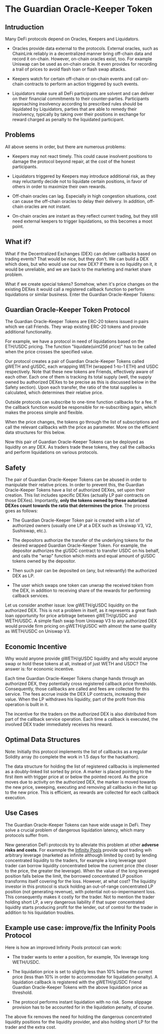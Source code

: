 # The Guardian Oracle-Keeper Token

## Intruduction

Many DeFi protocols depend on Oracles, Keepers and Liquidators. 

- Oracles provide data external to the protocols. External oracles, such as ChainLink reliably in a decentralized manner bring off-chain data and record it on-chain. However, on-chain oracles exist, too. For example Uniswap can be used as on-chain oracle. It even provides for recording a trail of prices to avoid flash loan or flash swap attacks. 

- Keepers watch for certain off-chain or on-chain events and call on-chain contracts to perform an action triggered by such events. 

- Liquidators make sure all DeFi participants are solvent and can deliver on their financial commitments to their counter-parties. Participants approaching insolvency according to prescribed rules should be liquidated by Liquidators, parties that are able to remedy their insolvency, typically by taking over their positions in exchange for reward charged as penalty to the liquidated participant.

## Problems

All above seems in order, but there are numerous problems:

- Keepers may not react timely. This could cause insolvent positions to damage the protocol beyond repair, at the cost of the honest participants.

- Liquidators triggered by Keepers may introduce additional risk, as they may reluctantly decide not to liquidate certain positions, in favor of others in order to maximize their own rewards.

- Off-chain oracles can lag. Especially in high congestion situations, cost can cause the off-chain oracles to delay their delivery. In addition, off-chain oracles are not instant. 

- On-chain oracles are instant as they reflect current trading, but they still need external keepers to trigger liquidations, so this becomes a moot point.

## What if?

What if the Decentralized Exchanges (DEX) can deliver callbacks based on trading events? That would be nice, but they don't. We can build a DEX which does, but who would use our new DEX? If there is no liquidity on it, it would be unreliable, and we are back to the marketing and market share problem. 

What if we create special tokens? Somehow, when it's price changes on the existing DEXes it would call a registered callback function to perform liquidations or similar business. Enter the Guardian Oracle-Keeper Tokens:

## Guardian Oracle-Keeper Token Protocol

The Guardian Oracle-Keeper Tokens are ERC-20 tokens issued in pairs which we call Friends. They wrap existing ERC-20 tokens and provide additional functionality. 

For example, we have a protocol in need of liquidations based on the ETH/USDC pricing. The function "liquidate(uint256 price)" has to be called when the price crosses the specified value. 

Our protocol creates a pair of Guardian Oracle-Keeper Tokens called gWETH and gUSDC, each wrapping WETH (wrapped 1-to-1 ETH) and USDC respectively. Note that these new tokens are Friends, effectively aware of each other. Each one of them is tracking its total supply (well, the supply owned bu authorized DEXes to be precise as this is discussed below in the Safety section). Upon each transfer, the ratio of the total supplies is calculated, which determines their relative price. 

Outside protocols can subscribe to one-time function callbacks for a fee. If the callback function would be responsible for re-subscribing again, which makes the process simple and flexible.

When the price changes, the tokens go through the list of subscriptions and call the relevant callbacks with the price as parameter. More on the efficient data structures for this below. 

Now this pair of Guardian Oracle-Keeper Tokens can be deployed as liquidity on any DEX. As traders trade these tokens, they call the callbacks and perform liquidations on various protocols.
## Safety

The pair of Guardian Oracle-Keeper Tokens can be abused in order to manipulate their relative prices. In order to prevent this, the Guardian Oracle-Keeper Tokens have a list of authorized DEXes, set upon their creation. This list includes specific DEXes (actually LP pair contracts on those DEXes). Importantly, **only the tokens owned by these autorized DEXes count towards the ratio that determines the price**. The process goes as follows:

- The Guardian Oracle-Keeper Token pair is created with a list of authorized owners (usually one LP at a DEX such as Unsiwap V3, V2, Sushiswap, etc.).

- The depositors authorize the transfer of the underlying tokens for the desired wrapped Guardian Oracle-Keeper Token. For example, the depositor authorizes the gUSDC contract to transfer USDC on his behalf, and calls the "wrap" function which mints and equal amount of gUSDC tokens owned by the depositor.

- Then such pair can be deposited on (any, but relevantly) the authorized DEX as LP.

- The user which swaps one token can unwrap the received token from the DEX, in addition to receiving share of the rewards for performing callback services.

Let us consider another issue: low gWETH/gUSDC liquidity on the authorized DEX. This is not a problem in itself, as it represents a great flash loan opportunity for price arbitrage between gWETH/gUSDC and WETH/USDC. A simple flash swap from Uniswap V3 to any authorized DEX would provide firm pricing on gWETH/gUSDC with almost the same quality as WETH/USDC on Uniswap V3.

## Economic Incentive

Why would anyone provide gWETH/gUSDC liquidity and why would anyone swap or hold these tokens at all, instead of just WETH and USDC? The answer is: for economic incentive.

Each time Guardian Oracle-Keeper Tokens change hands through an authorized DEX, they potentially cross registered callback price thresholds. Consequently, those callbacks are called and fees are collected for this service. The fees accrue inside the DEX LP contracts, increasing their value. When the LP withdraws his liquidity, part of the profit from this operation is built in it.

The incentive for the traders on the authorized DEX is also distributed from part of the callback service operation. Each time a callback is executed, the involved DEX trader immediately receives his reward.
## Optimal Data Structures

Note: Initially this protocol implements the list of callbacks as a regular Solidity array (to complete the work in 1.5 days for the hackathon).

The data structure for holding the list of registered callbacks is implemented as a doubly-linked list sorted by price. A marker is placed pointing to the first item with trigger price at or below the pointed record. As the price moves due to activity on the authorized DEX, the marker is moved towards the new price, sweeping, executing and removing all callbacks in the list up to the new price. This is efficient, as rewards are collected for each callback execution.
## Use Cases

The Guardian Oracle-Keeper Tokens can have wide usage in DeFi. They solve a crucial problem of dangerous liquidation latency, which many protocols suffer from.

New generation DeFi protocols try to alleviate this problem at other **adverse risks and costs**. For examnple the [Infinity Pools](https://infpools.medium.com/introducing-infinitypools-or-how-i-learned-to-stop-worrying-and-love-leverage-9b44fc8367b6) provide spot trading wih arbitrary leverage (marketed as infinite although limited by cost) by lending concentrated liquidity to the traders, for example a long leverage spot trader can borrow liquidity concentrated below the current price (the closer to the price, the greater the leverage). When the value of the long leveraged position falls below the limit, the borrowed concentrated LP position transforms itself covering for the loss. However, at what cost? The liquidity investor in this protocol is stuck holding an out-of-range concentrated LP position (not generating revenue), with potential not-so-impermanent loss. This consequently makes it costly for the trader. Not to mention the trader holding short LP, a very dangerous liability if that super concentrated liquidity starts producing profit for the lender, out of control for the trader in addition to his liquidation troubles.

## Example use case: improve/fix the Infinity Pools Protocol

Here is how an improved Infinity Pools protocol can work:

- The trader wants to enter a position, for example, 10x leverage long WETH/USDC.

- The liquidation price is set to slightly less than 10% below the current price (less than 10% in order to accommodate for liquidation penalty). A liquidation callback is registered with the gWETH/gUSDC Friend Guardian Oracle-Keeper Tokens with the above liquidation price as threshold. 

- The protocol performs instant liquidation with no risk. Some slippage provision has to be accounted for in the liquidation penalty, of course. 

The above fix removes the need for holding the dangerous concentrated liquidity positions for the liquidity provider, and also holding short LP for the trader and the extra cost.